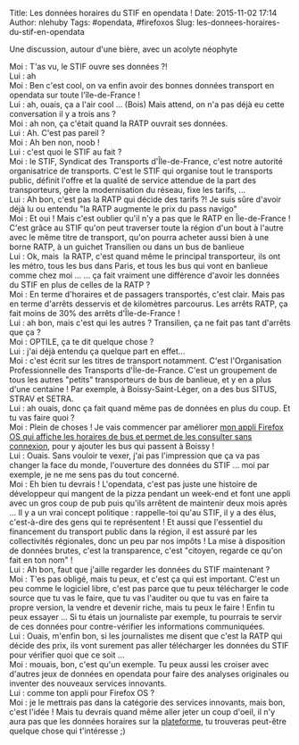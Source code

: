 Title: Les données horaires du STIF en opendata !
Date: 2015-11-02 17:14
Author: nlehuby
Tags: #opendata, #firefoxos
Slug: les-donnees-horaires-du-stif-en-opendata

Une discussion, autour d'une bière, avec un acolyte néophyte


Moi : T'as vu, le STIF ouvre ses données ?!  
Lui : ah  
Moi : Ben c'est cool, on va enfin avoir des bonnes données transport en
opendata sur toute l'île-de-France !  
Lui : ah, ouais, ça a l'air cool ... (Bois) Mais attend, on n'a pas déjà
eu cette conversation il y a trois ans ?  
Moi : ah non, ça c'était quand la RATP ouvrait ses données.  
Lui : Ah. C'est pas pareil ?  
Moi : Ah ben non, noob !  
Lui : c'est quoi le STIF au fait ?  
Moi : le STIF, Syndicat des Transports d'Île-de-France, c'est notre
autorité organisatrice de transports. C'est le STIF qui organise tout le
transports public, définit l'offre et la qualité de service attendue de
la part des transporteurs, gère la modernisation du réseau, fixe les
tarifs, ...  
Lui : Ah bon, c'est pas la RATP qui décide des tarifs ?! Je suis sûre
d'avoir déjà lu ou entendu "la RATP augmente le prix du pass navigo"  
Moi : Et oui ! Mais c'est oublier qu'il n'y a pas que le RATP en
Île-de-France ! C'est grâce au STIF qu'on peut traverser toute la région
d'un bout à l'autre avec le même titre de transport, qu'on pourra
acheter aussi bien à une borne RATP, à un guichet Transilien ou dans un
bus de banlieue  
Lui : Ok, mais  la RATP, c'est quand même le principal transporteur, ils
ont les métro, tous les bus dans Paris, et tous les bus qui vont en
banlieue comme chez moi ... ... ça fait vraiment une différence d'avoir
les données du STIF en plus de celles de la RATP ?  
Moi : En terme d'horaires et de passagers transportés, c'est clair. Mais
pas en terme d'arrêts desservis et de kilomètres parcourus. Les arrêts
RATP, ça fait moins de 30% des arrêts d'Île-de-France !  
Lui : ah bon, mais c'est qui les autres ? Transilien, ça ne fait pas
tant d'arrêts que ça ?  
Moi : OPTILE, ça te dit quelque chose ?  
Lui : j'ai déjà entendu ça quelque part en effet...  
Moi : c'est écrit sur les titres de transport notamment. C'est
l'Organisation Professionnelle des Transports d'Île-de-France. C'est un
groupement de tous les autres "petits" transporteurs de bus de banlieue,
et y en a plus d'une centaine ! Par exemple, à Boissy-Saint-Léger, on a
des bus SITUS, STRAV et SETRA.  
Lui : ah ouais, donc ça fait quand même pas de données en plus du coup.
Et tu vas faire quoi ?  
Moi : Plein de choses ! Je vais commencer par améliorer [mon appli
Firefox OS qui affiche les horaires de bus et permet de les consulter
sans connexion](https://marketplace.firefox.com/app/horaires-bus/), pour
y ajouter les bus qui passent à Boissy !  
Lui : Ouais. Sans vouloir te vexer, j'ai pas l'impression que ça va pas
changer la face du monde, l'ouverture des données du STIF ... moi par
exemple, je ne me sens pas du tout concerné.  
Moi : Eh bien tu devrais ! L'opendata, c'est pas juste une histoire de
développeur qui mangent de la pizza pendant un week-end et font une
appli avec un gros coup de pub puis qu'ils arrêtent de maintenir deux
mois après ... Il y a un vrai concept politique : rappelle-toi qu'au
STIF, il y a des élus, c'est-à-dire des gens qui te représentent ! Et
aussi que l'essentiel du financement du transport public dans la région,
il est assuré par les collectivités régionales, donc un peu par nos
impôts ! La mise à disposition de données brutes, c'est la transparence,
c'est "citoyen, regarde ce qu'on fait en ton nom" !  
Lui : Ah bon, faut que j'aille regarder les données du STIF maintenant
?  
Moi : T'es pas obligé, mais tu peux, et c'est ça qui est important.
C'est un peu comme le logiciel libre, c'est pas parce que tu peux
télécharger le code source que tu vas le faire, que tu vas l'auditer ou
que tu vas en faire ta propre version, la vendre et devenir riche, mais
tu peux le faire ! Enfin tu peux essayer ... Si tu étais un journaliste
par exemple, tu pourrais te servir de ces données pour contre-vérifier
les informations communiquées.  
Lui : Ouais, m'enfin bon, si les journalistes me disent que c'est la
RATP qui décide des prix, ils vont surement pas aller télécharger les
données du STIF pour vérifier quoi que ce soit ...  
Moi : mouais, bon, c'est qu'un exemple. Tu peux aussi les croiser avec
d'autres jeux de données en opendata pour faire des analyses originales
ou inventer des nouveaux services innovants.  
Lui : comme ton appli pour Firefox OS ?  
Moi : je le mettrais pas dans la catégorie des services innovants, mais
bon, c'est l'idée ! Mais tu devrais quand même aller jeter un coup
d'oeil, il n'y aura pas que les données horaires sur la
[plateforme](https://opendata.stif.info/explore/), tu trouveras
peut-être quelque chose qui t'intéresse ;)
